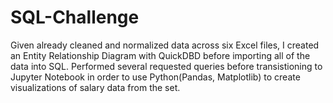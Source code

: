 # SQL-Challenge

Given already cleaned and normalized data across six Excel files, I created an Entity Relationship Diagram with QuickDBD before importing all of the data into SQL. Performed several requested queries before transistioning to Jupyter Notebook in order to use Python(Pandas, Matplotlib) to create visualizations of salary data from the set. 
